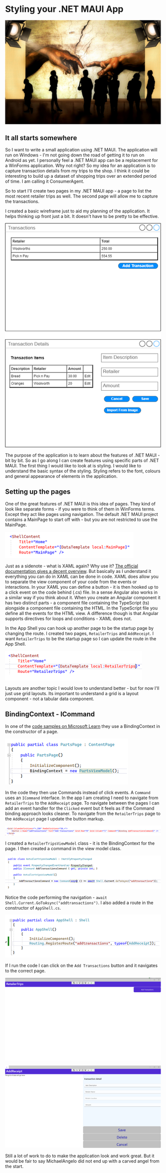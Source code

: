 # Styling your .NET MAUI App

![Styling your .NET MAUI app](img/styling-dotnet-maui.jpg)

## It all starts somewhere

So I want to write a small application using .NET MAUI. The application will run on Windows - I'm not going down the road of getting it to run on Android as yet. I personally feel a .NET MAUI app can be a replacement for a WinForms application. Why not right? So my idea for an application is to capture transaction details from my trips to the shop. I think it could be interesting to build up a dataset of shopping trips over an extended period of time. I am calling it ConsumerAgent.

So to start I'll create two pages in my .NET MAUI app - a page to list the most recent retailer trips as well. The second page will allow me to capture the transactions.

I created a basic wireframe just to aid my planning of the application. It helps thinking up front just a bit. It doesn't have to be pretty to be effective.

![Wireframe](img/wireframe.png)

The purpose of the application is to learn about the features of .NET MAUI - bit by bit. So as I go along I can create features using specific parts of .NET MAUI. The first thing I would like to look at is styling. I would like to understand the basic syntax of the styling. Styling refers to the font, colours and general appearance of elements in the application. 

## Setting up the pages

One of the great features of .NET MAUI is this idea of pages. They kind of look like separate forms - if you were to think of them in WinForms terms. Except they act like pages using navigation. The default .NET MAUI project contains a MainPage to start off with - but you are not restricted to use the MainPage. 

![App Shell XAML](img/app-shell-xaml.png)

Just as a sidenote - what is XAML again? Why use it? [The official documentation gives a decent overview](https://docs.microsoft.com/en-us/dotnet/maui/xaml/). But basically as I understand it everything you can do in XAML can be done in code. XAML does allow you to separate the view component of your code from the events or interactions. In your XAML you can define a button - it is then hooked up to a click event on the code behind (.cs) file. In a sense Angular also works in a similar way if you think about it. When you create an Angular component it has two distinct parts - a component file containing the TypeScript (ts) alongside a component file containing the HTML. In the TypeScript file you define all the events for the HTML view. A difference though is that Angular supports directives for loops and conditions - XAML does not. 

In the App Shell you can hook up another page to be the startup page by changing the route. I created two pages, `RetailerTrips` and `AddReceipt`. I want `RetailerTrips` to be the startup page so I can update the route in the App Shell.

![App Shell XAML](img/app-shell-xaml-1.png)

Layouts are another topic I would love to understand better - but for now I'll just use grid layouts. Its important to understand a grid is a layout component - not a tabular data component. 

## BindingContext - ICommand

In one of the [code samples on Microsoft Learn](https://github.com/microsoftdocs/mslearn-dotnetmaui-consume-rest-services) they use a BindingContext in the constructor of a page.

![Binding Context](img/binding-context.png)

In the code they then use Commands instead of click events. A `Command` uses an `ICommand` interface. In the app I am creating I need to navigate from `RetailerTrips` to the `AddReceipt` page. To navigate between the pages I can add an event handler for the `Clicked` event but it feels as if the Command binding approach looks cleaner. To navigate from the `RetailerTrips` page to the `AddReceipt` page I update the button markup.

![Button ICommand](img/button-icommand.png)

I created a `RetailerTripsViewModel` class - it is the BindingContext for the page. I then created a command in the view model class.

![RetailerTripsViewModel](img/retailer-trips-view-model.png)

Notice the code performing the navigation - `await Shell.Current.GoToAsync("addtransactions")`. I also added a route in the constructor of `AppShell.cs`.

![App Shell Route](img/app-shell-route.png)

If I run the code I can click on the `Add Transactions` button and it navigates to the correct page. 

![Retailer Trips Page](img/retailer-trips-page.png)

![AddReceipt Page](img/add-receipt-page.png)

Still a lot of work to do to make the application look and work great. But it would be fair to say MichaelAngelo did not end up with a carved angel from the start. 